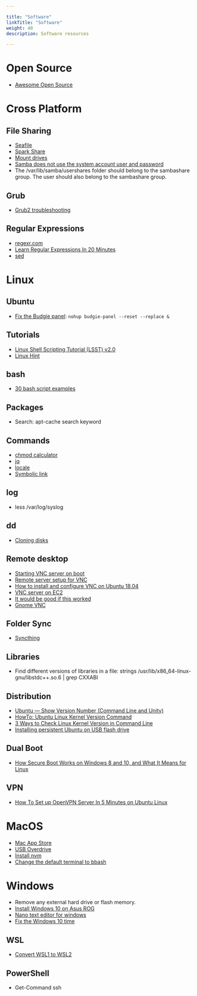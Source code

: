 ```yaml
---

title: "Software"  
linkTitle: "Software"  
weight: 40  
description: Software resources

---
```


# Open Source

*   [Awesome Open Source](https://awesomeopensource.com/)

# Cross Platform

## File Sharing

*   [Seafile](http://www.seafile.com/en/home/)
*   [Spark Share](http://www.sparkleshare.org/)
*   [Mount drives](https://askubuntu.com/questions/285539/detect-and-mount-devices)
*   [Samba does not use the system account user and password](https://ubuntu.com/tutorials/install-and-configure-samba#4-setting-up-user-accounts-and-connecting-to-share)
*   The /var/lib/samba/usershares folder should belong to the sambashare group. The user should also belong to the sambashare group.

## Grub

*   [Grub2 troubleshooting](https://help.ubuntu.com/community/Grub2/Troubleshooting)

## Regular Expressions

*   [regexr.com](https://regexr.com/)
*   [Learn Regular Expressions In 20 Minutes](https://www.youtube.com/watch?v=rhzKDrUiJVk)
*   [sed](https://sed.js.org/)

# Linux

## Ubuntu

*   [Fix the Budgie panel](https://discourse.ubuntubudgie.org/t/main-menu-disappeared/2378): `nohup budgie-panel --reset --replace &`

## Tutorials

*   [Linux Shell Scripting Tutorial (LSST) v2.0](https://bash.cyberciti.biz/guide/Main_Page)
*   [Linux Hint](https://linuxhint.com/)

## bash

*   [30 bash script examples](https://linuxhint.com/30_bash_script_examples/)

## Packages

*   Search: apt-cache search keyword

## Commands

*   [chmod calculator](https://chmod-calculator.com/)
*   [jq](https://stedolan.github.io/jq/)
*   [locale](https://www.thomas-krenn.com/en/wiki/Configure_Locales_in_Ubuntu)
*   [Symbolic link](https://linuxhint.com/create_symbolic_link_ubuntu/)

## log

*   less /var/log/syslog

## dd

*   [Cloning disks](https://www.howtoforge.com/tutorial/linux-dd-command-clone-disk-practical-example/)

## Remote desktop

*   [Starting VNC server on boot](https://www.linode.com/docs/applications/remote-desktop/install-vnc-on-ubuntu-16-04/)
*   [Remote server setup for VNC](https://github.com/CDAT/cdat/wiki/Remote-server-setup-for-VNC)
*   [How to install and configure VNC on Ubuntu 18.04](https://www.digitalocean.com/community/tutorials/how-to-install-and-configure-vnc-on-ubuntu-18-04)
*   [VNC server on EC2](https://askubuntu.com/questions/1068370/vnc-grey-screen-16-04-tightvnc-xfce4-solved)
*   [It would be good if this worked](https://askubuntu.com/questions/800302/vncserver-grey-screen-ubuntu-16-04-lts)
*   [Gnome VNC](https://cloudcone.com/docs/article/install-desktop-vnc-ubuntu-16-04/)

## Folder Sync

*   [Syncthing](https://computingforgeeks.com/how-to-install-and-use-syncthing-on-ubuntu-18-04/)

## Libraries

*   Find different versions of libraries in a file: strings /usr/lib/x86\_64-linux-gnu/libstdc++.so.6 | grep CXXABI

## Distribution

*   [Ubuntu — Show Version Number (Command Line and Unity)](https://www.hostingadvice.com/how-to/ubuntu-show-version/)
*   [HowTo: Ubuntu Linux Kernel Version Command](https://www.cyberciti.biz/faq/find-ubuntu-linux-kernel-version-command/)
*   [3 Ways to Check Linux Kernel Version in Command Line](https://itsfoss.com/find-which-kernel-version-is-running-in-ubuntu/)
*   [Installing persistent Ubuntu on USB flash drive](https://unetbootin.github.io/)

## Dual Boot

*   [How Secure Boot Works on Windows 8 and 10, and What It Means for Linux](https://www.howtogeek.com/116569/htg-explains-how-windows-8s-secure-boot-feature-works-what-it-means-for-linux/)

## VPN

*   [How To Set up OpenVPN Server In 5 Minutes on Ubuntu Linux](https://www.cyberciti.biz/faq/howto-setup-openvpn-server-on-ubuntu-linux-14-04-or-16-04-lts/)

# MacOS

*   [Mac App Store](http://macappstore.org/)
*   [USB Overdrive](http://www.usboverdrive.com/)
*   [Install nvm](https://nodesource.com/blog/installing-node-js-tutorial-using-nvm-on-mac-os-x-and-ubuntu/)
*   [Change the default terminal to bbash](https://www.howtogeek.com/444596/how-to-change-the-default-shell-to-bash-in-macos-catalina/)

# Windows

*   Remove any external hard drive or flash memory.
*   [Install Windows 10 on Asus ROG](https://rog.asus.com/forum/showthread.php?76993-Guide-How-to-install-windows-8-8-1-10-The-proper-way-(UEFI-based-installation))
*   [Nano text editor for windows](https://files.lhmouse.com/nano-win/)
*   [Fix the Windows 10 time](https://technastic.com/fix-time-between-windows-10-and-ubuntu-in-dual-boot/)

## WSL

*   [Convert WSL1 to WSL2](https://ericsysmin.com/2019/07/13/converting-wsl-1-operating-systems-to-wsl-2-on-windows/)

## PowerShell

*   Get-Command ssh
